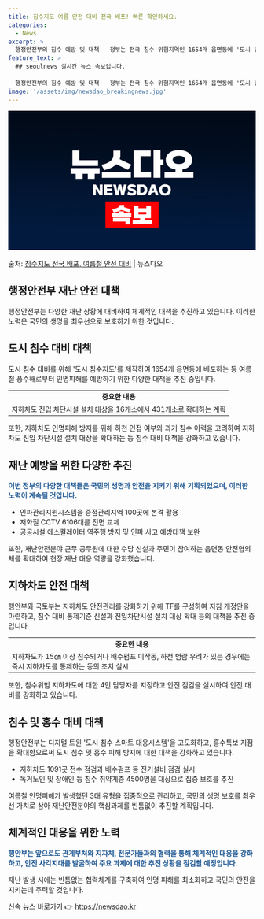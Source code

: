 ```yaml
---
title: 침수지도 여름 안전 대비 전국 배포! 빠른 확인하세요.
categories:
  - News
excerpt: >
  행정안전부의 침수 예방 및 대책   정부는 전국 침수 위험지역인 1654개 읍면동에 '도시 침수지도'를 제작…
feature_text: >
  ## seoulnews 실시간 뉴스 속보입니다.

  행정안전부의 침수 예방 및 대책   정부는 전국 침수 위험지역인 1654개 읍면동에 '도시 침수지도'를 제작…
image: '/assets/img/newsdao_breakingnews.jpg'
---
```


![뉴스다오 속보](/assets/img/newsdao_breakingnews.jpg)

<p>출처: <a href="https://newsdao.kr/4365" rel="dofollow">침수지도 전국 배포, 여름철 안전 대비</a> | 뉴스다오</p>

<h2 data-ke-size="size26">행정안전부 재난 안전 대책</h2>
<p data-ke-size="size16">행정안전부는 다양한 재난 상황에 대비하여 체계적인 대책을 추진하고 있습니다. 이러한 노력은 국민의 생명을 최우선으로 보호하기 위한 것입니다.</p>

<h2 data-ke-size="size24">도시 침수 대비 대책</h2>
<p data-ke-size="size16">도시 침수 대비를 위해 '도시 침수지도'를 제작하여 1654개 읍면동에 배포하는 등 여름철 풍수해로부터 인명피해를 예방하기 위한 다양한 대책을 추진 중입니다.</p>

<table>
	<tr>
		<td style="text-align: center; height: 17px;"><b>중요한 내용</b></td>
	</tr>
	<tr>
		<td>지하차도 진입 차단시설 설치 대상을 16개소에서 431개소로 확대하는 계획</td>
	</tr>
</table>

<p data-ke-size="size16">또한, 지하차도 인명피해 방지를 위해 하천 인접 여부와 과거 침수 이력을 고려하여 지하차도 진입 차단시설 설치 대상을 확대하는 등 침수 대비 대책을 강화하고 있습니다.</p>

<h2 data-ke-size="size24">재난 예방을 위한 다양한 추진</h2>
<p data-ke-size="size16"><b><span style="color: #1a5490;">이번 정부의 다양한 대책들은 국민의 생명과 안전을 지키기 위해 기획되었으며, 이러한 노력이 계속될 것입니다.</span></b></p>

<ul>
	<li>인파관리지원시스템을 중점관리지역 100곳에 본격 활용</li>
	<li>저화질 CCTV 6106대를 전면 교체</li>
	<li>공공시설 에스컬레이터 역주행 방지 및 인파 사고 예방대책 보완</li>
</ul>

<p data-ke-size="size16">또한, 재난안전분야 근무 공무원에 대한 수당 신설과 주민이 참여하는 읍면동 안전협의체를 확대하여 현장 재난 대응 역량을 강화했습니다.</p>

<h2 data-ke-size="size24">지하차도 안전 대책</h2>
<p data-ke-size="size16">행안부와 국토부는 지하차도 안전관리를 강화하기 위해 TF를 구성하여 지침 개정안을 마련하고, 침수 대비 통제기준 신설과 진입차단시설 설치 대상 확대 등의 대책을 추진 중입니다.</p>

<table>
	<tr>
		<td style="text-align: center; height: 17px;"><b>중요한 내용</b></td>
	</tr>
	<tr>
		<td>지하차도가 15㎝ 이상 침수되거나 배수펌프 미작동, 하천 범람 우려가 있는 경우에는 즉시 지하차도를 통제하는 등의 조치 실시</td>
	</tr>
</table>

<p data-ke-size="size16">또한, 침수위험 지하차도에 대한 4인 담당자를 지정하고 안전 점검을 실시하여 안전 대비를 강화하고 있습니다.</p>

<h2 data-ke-size="size24">침수 및 홍수 대비 대책</h2>
<p data-ke-size="size16">행정안전부는 디지털 트윈 '도시 침수 스마트 대응시스템'을 고도화하고, 홍수특보 지점을 확대함으로써 도시 침수 및 홍수 피해 방지에 대한 대책을 강화하고 있습니다.</p>

<ul>
	<li>지하차도 1091곳 전수 점검과 배수펌프 등 전기설비 점검 실시</li>
	<li>독거노인 및 장애인 등 침수 취약계층 4500명을 대상으로 집중 보호를 추진</li>
</ul>

<p data-ke-size="size16">여름철 인명피해가 발생했던 3대 유형을 집중적으로 관리하고, 국민의 생명 보호를 최우선 가치로 삼아 재난안전분야의 핵심과제를 빈틈없이 추진할 계획입니다.</p>

<h2 data-ke-size="size24">체계적인 대응을 위한 노력</h2>
<p data-ke-size="size16"><b><span style="color: #1a5490;">행안부는 앞으로도 관계부처와 지자체, 전문가들과의 협력을 통해 체계적인 대응을 강화하고, 안전 사각지대를 발굴하여 주요 과제에 대한 추진 상황을 점검할 예정입니다.</span></b></p>

<p data-ke-size="size16">재난 발생 시에는 빈틈없는 협력체계를 구축하여 인명 피해를 최소화하고 국민의 안전을 지키는데 주력할 것입니다.</p> 

신속 뉴스 바로가기 👉 <a href="https://newsdao.kr" rel="dofollow">https://newsdao.kr</a>


